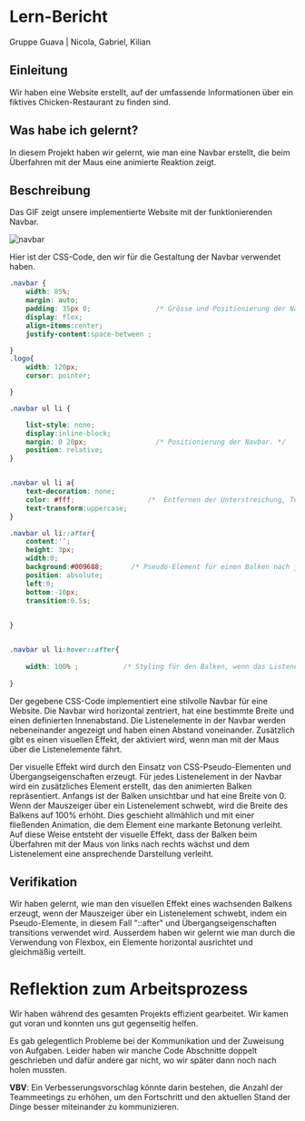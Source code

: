 # Lern-Bericht

Gruppe Guava | Nicola, Gabriel, Kilian

## Einleitung

Wir haben eine Website erstellt, auf der umfassende Informationen über ein fiktives Chicken-Restaurant zu finden sind.

## Was habe ich gelernt?

In diesem Projekt haben wir gelernt, wie man eine Navbar erstellt, die beim Überfahren mit der Maus eine animierte Reaktion zeigt.

## Beschreibung

Das GIF zeigt unsere implementierte Website mit der funktionierenden Navbar.

![navbar](https://github.com/HeliumxD/La-1600-Guava/assets/111046337/50699476-3a5d-4581-96dc-59c1f9dec028)



Hier ist der CSS-Code, den wir für die Gestaltung der Navbar verwendet haben.

```css
.navbar {
    width: 85%;
    margin: auto;               
    padding: 35px 0;                /* Grösse und Positionierung der Navbar definieren.*/
    display: flex;
    align-items:center;
    justify-content:space-between ;

}
.logo{ 
    width: 120px;
    cursor: pointer;

}

.navbar ul li { 

    list-style: none;
    display:inline-block;       
    margin: 0 20px;                 /* Positionierung der Navbar. */
    position: relative;
}


.navbar ul li a{
    text-decoration: none;
    color: #fff;                  /*  Entfernen der Unterstreichung, Textfarbe auf Weiß, Text in Großbuchstaben umwandeln.*/
    text-transform:uppercase; 
}

.navbar ul li::after{
    content:'';
    height: 3px;
    width:0;
    background:#009688;       /* Pseudo-Element für einen Balken nach jedem Listenelement: Unsichtbarer Inhalt und zusätzlich ein Übergangseffekt von 0,5 Sekunden. */
    position: absolute;
    left:0;
    bottom:-10px;
    transition:0.5s;
    

}


.navbar ul li:hover::after{
                            
    width: 100% ;           /* Styling für den Balken, wenn das Listenelement beim Überfahren mit der Maus: Breite auf 100% setzen. */
    
}

``` 
Der gegebene CSS-Code implementiert eine stilvolle Navbar für eine Website. Die Navbar wird horizontal zentriert, hat eine bestimmte Breite und einen definierten Innenabstand. Die Listenelemente in der Navbar werden nebeneinander angezeigt und haben einen Abstand voneinander. Zusätzlich gibt es einen visuellen Effekt, der aktiviert wird, wenn man mit der Maus über die Listenelemente fährt.

Der visuelle Effekt wird durch den Einsatz von CSS-Pseudo-Elementen und Übergangseigenschaften erzeugt. Für jedes Listenelement in der Navbar wird ein zusätzliches Element erstellt, das den animierten Balken repräsentiert. Anfangs ist der Balken unsichtbar und hat eine Breite von 0.
Wenn der Mauszeiger über ein Listenelement schwebt, wird die Breite des Balkens auf 100% erhöht. Dies geschieht allmählich und mit einer fließenden Animation, die dem Element eine markante Betonung verleiht.
Auf diese Weise entsteht der visuelle Effekt, dass der Balken beim Überfahren mit der Maus von links nach rechts wächst und dem Listenelement eine ansprechende Darstellung verleiht.

## Verifikation

Wir haben gelernt, wie man den visuellen Effekt eines wachsenden Balkens erzeugt, wenn der Mauszeiger über ein Listenelement schwebt, indem ein Pseudo-Elemente, in diesem Fall "::after" und Übergangseigenschaften transitions verwendet wird.
Ausserdem haben wir gelernt wie man durch die Verwendung von Flexbox, ein Elemente horizontal ausrichtet und gleichmäßig verteilt.

# Reflektion zum Arbeitsprozess

Wir haben während des gesamten Projekts effizient gearbeitet. Wir kamen gut voran und konnten uns gut gegenseitig helfen.

Es gab gelegentlich Probleme bei der Kommunikation und der Zuweisung von Aufgaben. Leider haben wir manche Code Abschnitte doppelt geschrieben und dafür andere gar nicht, wo wir später dann noch nach holen mussten.

**VBV**: Ein Verbesserungsvorschlag könnte darin bestehen, die Anzahl der Teammeetings zu erhöhen, um den Fortschritt und den aktuellen Stand der Dinge besser miteinander zu kommunizieren.
